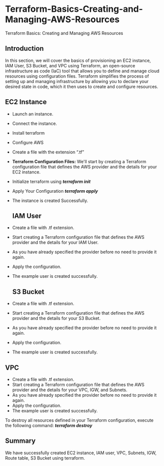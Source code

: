 # Terraform-Basics-Creating-and-Managing-AWS-Resources
Terraform Basics: Creating and Managing AWS Resources
## Introduction

In this section, we will cover the basics of provisioning an EC2 instance, IAM User, S3 Bucket, and VPC using Terraform, an open-source infrastructure as code (IaC) tool that allows you to define and manage cloud resources using configuration files. Terraform simplifies the process of setting up and managing infrastructure by allowing you to declare your desired state in code, which it then uses to create and configure resources.

## EC2  Instance

- Launch an instance.
- Connect the instance.
- Install terraform
- Configure AWS
- Create a file with the extension “.tf”


- **Terraform Configuration Files:** We'll start by creating a Terraform configuration file that defines the AWS provider and the details for your EC2 instance.

- Initialize terraform using ***terraform init***

- Apply Your Configuration ***terraform apply***

- The instance is created Successfully.

  ## IAM User

- Create a file with .tf extension.
- Start creating a Terraform configuration file that defines the AWS provider and the details for your IAM User.
- As you have already specified the provider before no need to provide it again.
- Apply the configuration.
- The example user is created successfully.

  ## S3 Bucket

- Create a file with .tf extension.
- Start creating a Terraform configuration file that defines the AWS provider and the details for your S3 Bucket.
- As you have already specified the provider before no need to provide it again.
- Apply the configuration.
- The example user is created successfully.


## VPC

- Create a file with .tf extension.
- Start creating a Terraform configuration file that defines the AWS provider and the details for your VPC, IGW, and Subnets.
- As you have already specified the provider before no need to provide it again.
- Apply the configuration.
- The example user is created successfully.

To destroy all resources defined in your Terraform configuration, execute the following command: ***terraform destroy***


## Summary

We have successfully created EC2 instance, IAM user, VPC, Subnets, IGW, Route table, S3 Bucket using terraform.
